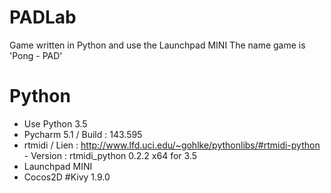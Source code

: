# PADLab
Game written in Python and use the Launchpad MINI
The name game is 'Pong - PAD'

# Python
  - Use Python 3.5
  - Pycharm 5.1 / Build : 143.595
  - rtmidi / Lien : http://www.lfd.uci.edu/~gohlke/pythonlibs/#rtmidi-python - Version : rtmidi_python 0.2.2 x64 for 3.5
  - Launchpad MINI
  - Cocos2D #Kivy 1.9.0
